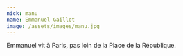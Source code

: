 ```yaml
---
nick: manu
name: Emmanuel Gaillot
image: /assets/images/manu.jpg
---
```


Emmanuel vit à Paris, pas loin de la Place de la République.
